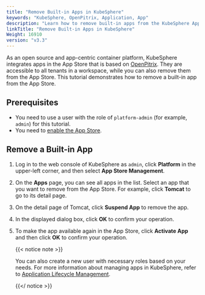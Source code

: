 ```yaml
---
title: "Remove Built-in Apps in KubeSphere"
keywords: "KubeSphere, OpenPitrix, Application, App"
description: "Learn how to remove built-in apps from the KubeSphere App Store."
linkTitle: "Remove Built-in Apps in KubeSphere"
Weight: 16910
version: "v3.3"
---
```


As an open source and app-centric container platform, KubeSphere integrates apps in the App Store that is based on [OpenPitrix](https://github.com/openpitrix/openpitrix). They are accessible to all tenants in a workspace, while you can also remove them from the App Store. This tutorial demonstrates how to remove a built-in app from the App Store.

## Prerequisites

- You need to use a user with the role of `platform-admin` (for example, `admin`) for this tutorial.
- You need to [enable the App Store](../../../pluggable-components/app-store/).

## Remove a Built-in App

1. Log in to the web console of KubeSphere as `admin`, click **Platform** in the upper-left corner, and then select **App Store Management**.

2. On the **Apps** page, you can see all apps in the list. Select an app that you want to remove from the App Store. For example, click **Tomcat** to go to its detail page.

3. On the detail page of Tomcat, click **Suspend App** to remove the app.

4. In the displayed dialog box, click **OK** to confirm your operation.

5. To make the app available again in the App Store, click **Activate App** and then click **OK** to confirm your operation.

   {{< notice note >}}

   You can also create a new user with necessary roles based on your needs. For more information about managing apps in KubeSphere, refer to [Application Lifecycle Management](../../../application-store/app-lifecycle-management/).

   {{</ notice >}}